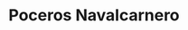---
id: 'service-05'
title: 'Poceros Navalcarnero'
mediumImage: 'renovation-lg.jpg'
largeImage: 'desatascosnavalcarnero-md.jpg'
detailBreadcrumbSubTitle: 'Single Service'
metaContent: "✅Poceros en Navalcarnero. 🔝 Empresa de desatascos en Navalcarnero 24 horas. 📢 Desatrancos baratos con los mejores precios. ☎️​ 695 126 600"
detailBreadcrumbDesc: 'Empresa de poceros en Pozuelo con los mejores precios'
detailSubTitle: 'Empresa de poceros en Navalcarnero con los mejores precios. Llámanos y compruébalo'
parrafo: "Los mejores precios en desatascos en Navalcarnero, mejoramos tu presupuesto. Llámanos y compruébalo."


descripcion: 'Los atascos en los pozos y en las tuberías de los domicilios y los negocios son uno de los problemas más habituales. En Grupal, contamos con los mejores poceros en Navalcarnero para ofrecerte el mejor servicio si has tenido como problema uno de estos atascos. Llevamos más de 20 años trabajando el sector de la pocería por lo que sabemos como ofrecerte el mejor servicio y, además, el más económico.'

descripcion1: "Contamos con los mejores trabajadores, cualificados y con titulación de poceros para garantizarte el mejor resultado. Además, hemos invertido en maquinaria para poder ofrecerte las mejores soluciones con la tecnología más moderna del mercado. Soluciones individuales para cada problema en concreto, para que nuestros clientes siempre encuentren una solución a su medida. "

detailDesc: 'Sabemos de la importancia que tiene el llevar a cabo un desatasco de forma urgente. Estas averías, a pesar de que para nosotros no son complicadas, pueden llegar a suponer un parón importante en la actividad de un negocio. Por eso, para tratar de ofrecer el mejor servicio al cliente, somos los más rápidos a la hora de atajar el problema y de encontrar una solución. Rápidos y eficaces, nuestros poceros en Navalcarnero son la mejor respuesta a cualquier atasco que tengas.'

descripcion2: "Seguramente por el nombre te lo puedes imaginar. Un pocero es el profesional encargado de construir pozos y también de el buen mantenimiento de estos. Los poceros en Navalcarnero, además de construirte un pozo, preparan todas las tuberías y accesos necesarios para que puedas disfrutar del mismo y también puedas canalizar tanto los depósitos como los desechos por los cauces adecuados."

option1: "Te ofrecemos un servicio de mantenimiento a tus pozos para que estos sigan bombeando agua igual que el primer día y no sufras ningún tipo de atasco. Llevamos a cabo limpiezas, desatascos y desatrancos en Navalcarnero, sea lo que necesites, nosotros podemos ayudarte."

option2: "Somos expertos en la reparación y mantenimiento de pozos. Muchas personas descuidan el mantenimiento de sus pozos y, a la larga, acaban sufriendo atascos que nosotros somos capaces de eliminar. Nosotros te podemos ayudar con la limpieza y la reparación de estos pozos si es que necesitan una puesta a punto."

option3: "A día de hoy, el trabajo del pocero ha mejorado mucho. Hace unos años era prácticamente necesario el abrir una zanja para tener acceso al pozo y llevar a cabo la reparación de estos atascos. Hoy en día, contamos con moderna tecnología que nos permite reparar los problemas desde dentro. Por ponerte un ejemplo, si se te ha roto una tubería fruto de un atasco, nosotros somos capaces de repararla desde dentro de esta, aprovechando el agujero que la ha estropeado."

option4: "Trabajamos con todo tipo de empresas y particulares, desde las obras más pequeñas hasta las más grandes."

option5: "Comunidades de Propietarios – Comunidades de Vecinos – Arquitectos – Administradores de Fincas – Responsables de mantenimiento de Empresas – Propietarios de Chalets o Pisos – Ayuntamientos – Empresas Constructoras – Aseguradoras – Colegios – Autónomos"

isFeatured: true
---